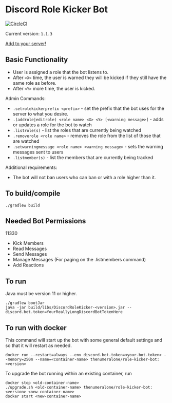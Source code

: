 # Discord Role Kicker Bot

[![CircleCI](https://circleci.com/gh/TheNumberOne/DiscordRoleKicker.svg?style=svg)](https://circleci.com/gh/TheNumberOne/DiscordRoleKicker)

Current version: `1.1.3`

[Add to your server!](https://discord.com/api/oauth2/authorize?client_id=697518455204741210&permissions=11330&scope=bot)

## Basic Functionality
 - User is assigned a role that the bot listens to.
 - After `<X>` time, the user is warned they will be kicked if they still have the same role as before.
 - After `<Y>` more time, the user is kicked.
 
Admin Commands:
 - `.setrolekickerprefix <prefix>` - set the prefix that the bot uses for the server to what you desire.
 - `.(addrole|editrole) <role name> <X> <Y> [<warning message>]` - adds or updates a role for the bot to watch
 - `.listrole(s)` - list the roles that are currently being watched
 - `.removerole <role name>` - removes the role from the list of those that are watched
 - `.setwarningmessage <role name> <warning message>` - sets the warning messages sent to users
 - `.listmember(s)` - list the members that are currently being tracked
 
Additional requirements:
 - The bot will not ban users who can ban or with a role higher than it.

## To build/compile

```shell script
./gradlew build
```

## Needed Bot Permissions

11330
 * Kick Members
 * Read Messages
 * Send Messages
 * Manage Messages (For paging on the .listmembers command)
 * Add Reactions

## To run

Java must be version 11 or higher.

```shell script
./gradlew bootJar
java -jar build/libs/DiscordRoleKicker-<version>.jar --discord.bot.token=YourReallyLongDiscordBotTokenHere
```

## To run with docker

This command will start up the bot with some general default settings and so that it will restart as needed.
```shell script
docker run --restart=always --env discord.bot.token=<your-bot-token> --memory=250m --name=<container-name> thenumeralone/role-kicker-bot:<version>    
```

To upgrade the bot running within an existing container, run
```shell script
docker stop <old-container-name>
./upgrade.sh <old-container-name> thenumeralone/role-kicker-bot:<version> <new-container-name>
docker start <new-container-name>
```


 